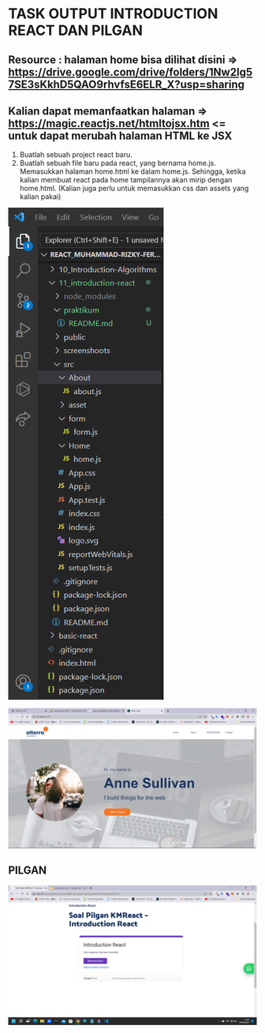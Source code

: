 # TASK OUTPUT INTRODUCTION REACT DAN PILGAN

## Resource : halaman home bisa dilihat disini => https://drive.google.com/drive/folders/1Nw2lg57SE3sKkhD5QAO9rhvfsE6ELR_X?usp=sharing

## Kalian dapat memanfaatkan halaman => https://magic.reactjs.net/htmltojsx.htm <= untuk dapat merubah halaman HTML ke JSX

1. Buatlah sebuah project react baru.
2. Buatlah sebuah file baru pada react, yang bernama home.js. Memasukkan halaman home.html ke dalam home.js. Sehingga, ketika kalian membuat react pada home tampilannya akan mirip dengan home.html. (Kalian juga perlu untuk memasukkan css dan assets yang kalian pakai)

![image](../screenshoots/ss%20react.png)

![image](../screenshoots/app%20react.png)

## PILGAN

![image](../screenshoots/pilgan%20introducing%20React.png)

